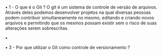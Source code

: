 • 1 - O que é o Git ?
    O git é um sistema de controle de versão de arquivos. Através deles podemos desenvolver projetos na qual diversas pessoas podem contribuir simultaneamente no mesmo, editando e criando novos arquivos e permitindo que os mesmos possam existir sem o risco de suas alterações serem sobrescritas.

• 

• 3 - Por que utilizar o Git como controle de versionamento ?

